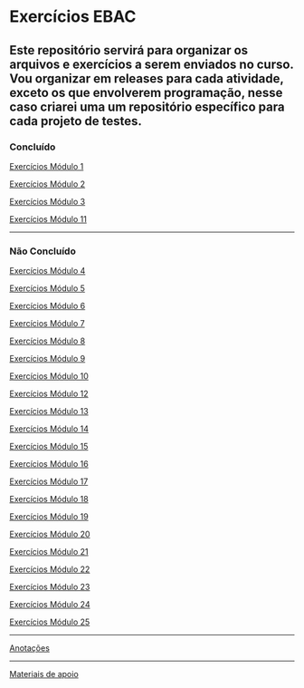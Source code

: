 # Exercícios EBAC
Este repositório servirá para organizar os arquivos e exercícios a serem enviados no curso. 
Vou organizar em releases para cada atividade, exceto os que envolverem programação, nesse caso criarei uma um repositório específico para cada projeto de testes.
-----
### Concluído

[Exercícios Módulo 1](https://github.com/QuintilianoNery/exercicios-ebac/tree/Exerc%C3%ADcios-M01/Exerc%C3%ADcio_M%C3%B3dulo_01)

[Exercícios Módulo 2](https://github.com/QuintilianoNery/exercicios-ebac/tree/Exerc%C3%ADcios-M02/Exerc%C3%ADcio_M%C3%B3dulo_02)

[Exercícios Módulo 3](https://github.com/QuintilianoNery/exercicios-ebac/tree/Exerc%C3%ADcio-M03/Exerc%C3%ADcio_M%C3%B3dulo_03)

[Exercícios Módulo 11](https://github.com/QuintilianoNery/Exercicios_Ebac_Modulo_11)

-----
### Não Concluído

[Exercícios Módulo 4]()

[Exercícios Módulo 5]()

[Exercícios Módulo 6]()

[Exercícios Módulo 7]()

[Exercícios Módulo 8]()

[Exercícios Módulo 9]()

[Exercícios Módulo 10]()

[Exercícios Módulo 12]()

[Exercícios Módulo 13]()

[Exercícios Módulo 14]()

[Exercícios Módulo 15]()

[Exercícios Módulo 16]()

[Exercícios Módulo 17]()

[Exercícios Módulo 18]()

[Exercícios Módulo 19]()

[Exercícios Módulo 20]()

[Exercícios Módulo 21]()

[Exercícios Módulo 22]()

[Exercícios Módulo 23]()

[Exercícios Módulo 24]()

[Exercícios Módulo 25]()

-----

[Anotações](https://github.com/QuintilianoNery/exercicios-ebac/tree/Anotacoes/Anotacoes_Aulas)

-----
[Materiais de apoio](https://github.com/QuintilianoNery/exercicios-ebac/tree/Material-de-apoio/Material_De_Apoio)
